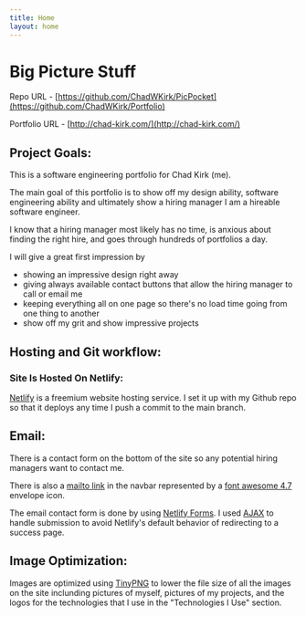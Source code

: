 ```yaml
---
title: Home
layout: home
---
```


# Big Picture Stuff

Repo URL - [https://github.com/ChadWKirk/PicPocket](https://github.com/ChadWKirk/Portfolio)

Portfolio URL - [http://chad-kirk.com/](http://chad-kirk.com/)

## Project Goals:

This is a software engineering portfolio for Chad Kirk (me).

The main goal of this portfolio is to show off my design ability, software engineering ability and ultimately show a hiring manager I am a hireable software engineer.

I know that a hiring manager most likely has no time, is anxious about finding the right hire, and goes through hundreds of portfolios a day.

I will give a great first impression by

- showing an impressive design right away
- giving always available contact buttons that allow the hiring manager to call or email me
- keeping everything all on one page so there's no load time going from one thing to another
- show off my grit and show impressive projects

## Hosting and Git workflow:

### Site Is Hosted On Netlify:

[Netlify](https://www.netlify.com/) is a freemium website hosting service. I set it up with my Github repo so that it deploys any time I push a commit to the main branch.

## Email:

There is a contact form on the bottom of the site so any potential hiring managers want to contact me.

There is also a [mailto link](https://www.w3docs.com/snippets/html/how-to-create-mailto-links.html) in the navbar represented by a [font awesome 4.7](https://fontawesome.com/v4/get-started/) envelope icon.

The email contact form is done by using [Netlify Forms](https://docs.netlify.com/forms/setup/). I used [AJAX](https://developer.mozilla.org/en-US/docs/Web/Guide/AJAX) to handle submission to avoid Netlify's default behavior of redirecting to a success page.

## Image Optimization:

Images are optimized using [TinyPNG](https://tinypng.com/) to lower the file size of all the images on the site inclunding pictures of myself, pictures of my projects, and the logos for the technologies that I use in the "Technologies I Use" section.
